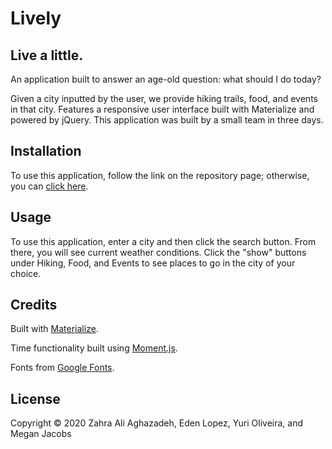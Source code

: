 # Lively

## Live a little. 

An application built to answer an age-old question: what should I do today? 

Given a city inputted by the user, we provide hiking trails, food, and events in that city. Features a responsive user interface built with Materialize and powered by jQuery. This application was built by a small team in three days. 

## Installation

To use this application, follow the link on the repository page; otherwise, you can [click here](https://meganjacobs97.github.io/Lively/).

## Usage 

To use this application, enter a city and then click the search button. From there, you will see current weather conditions. Click the "show" buttons under Hiking, Food, and Events to see places to go in the city of your choice. 

## Credits

Built with [Materialize](https://materializecss.com/).

Time functionality built using [Moment.js](https://momentjs.com/). 

Fonts from [Google Fonts](https://developers.google.com/fonts).

## License

Copyright © 2020 Zahra Ali Aghazadeh, Eden Lopez, Yuri Oliveira, and Megan Jacobs